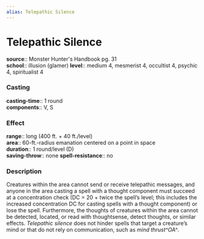 ```yaml
---
alias: Telepathic Silence
---
```


# Telepathic Silence 

**source**:: Monster Hunter's Handbook pg. 31  
**school**:: illusion (glamer)
**level**:: medium 4, mesmerist 4, occultist 4, psychic 4, spiritualist 4

### Casting 

**casting-time**:: 1 round  
**components**:: V, S

### Effect 

**range**:: long (400 ft. + 40 ft./level)  
**area**:: 60-ft.-radius emanation centered on a point in space  
**duration**:: 1 round/level (D)  
**saving-throw**:: none
**spell-resistance**:: no

### Description 

Creatures within the area cannot send or receive telepathic messages, and anyone in the area casting a spell with a thought component must succeed at a concentration check (DC = 20 + twice the spell’s level; this includes the increased concentration DC for casting spells with a thought component) or lose the spell. Furthermore, the thoughts of creatures within the area cannot be detected, located, or read with thoughtsense, detect thoughts, or similar effects. *Telepathic silence* does not hinder spells that target a creature’s mind or that do not rely on communication, such as *mind thrust^OA^*.
